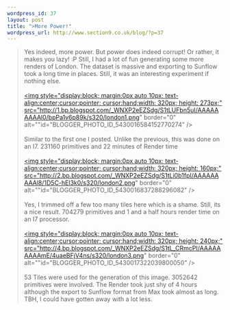 ```yaml
--- 
wordpress_id: 37
layout: post
title: ">More Power!"
wordpress_url: http://www.section9.co.uk/blog/?p=37
---
```

>Yes indeed, more power. But power does indeed corrupt! Or rather, it makes you lazy! :P Still, I had a lot of fun generating some more renders of London. The dataset is massive and exporting to Sunflow took a long time in places. Still, it was an interesting experiment if nothing else.<br /><br /><a onblur="try {parent.deselectBloggerImageGracefully();} catch(e) {}" href="http://1.bp.blogspot.com/_WNXP2eEZSdg/S1tLUFbn5uI/AAAAAAAAAl0/bpPa1v6p89k/s1600-h/london1.png"><img style="display:block; margin:0px auto 10px; text-align:center;cursor:pointer; cursor:hand;width: 320px; height: 273px;" src="http://1.bp.blogspot.com/_WNXP2eEZSdg/S1tLUFbn5uI/AAAAAAAAAl0/bpPa1v6p89k/s320/london1.png" border="0" alt=""id="BLOGGER_PHOTO_ID_5430016584152770274" /></a><br /><br />Similar to the first one I posted. Unlike the previous, this was done on an I7. 231160 primitives and 22 minutes of Render time <br /><br /><a onblur="try {parent.deselectBloggerImageGracefully();} catch(e) {}" href="http://2.bp.blogspot.com/_WNXP2eEZSdg/S1tLi0b1fpI/AAAAAAAAAl8/1D5C-hEl3k0/s1600-h/london2.png"><img style="display:block; margin:0px auto 10px; text-align:center;cursor:pointer; cursor:hand;width: 320px; height: 160px;" src="http://2.bp.blogspot.com/_WNXP2eEZSdg/S1tLi0b1fpI/AAAAAAAAAl8/1D5C-hEl3k0/s320/london2.png" border="0" alt=""id="BLOGGER_PHOTO_ID_5430016837288296082" /></a><br /><br />Yes, I trimmed off a few too many tiles here which is a shame. Still, its a nice result. 704279 primitives and 1 and a half hours render time on an I7 processor.<br /><br /><a onblur="try {parent.deselectBloggerImageGracefully();} catch(e) {}" href="http://4.bp.blogspot.com/_WNXP2eEZSdg/S1tL_CRmcPI/AAAAAAAAAmE/4uaeBFjV4ns/s1600-h/london3.png"><img style="display:block; margin:0px auto 10px; text-align:center;cursor:pointer; cursor:hand;width: 320px; height: 240px;" src="http://4.bp.blogspot.com/_WNXP2eEZSdg/S1tL_CRmcPI/AAAAAAAAAmE/4uaeBFjV4ns/s320/london3.png" border="0" alt=""id="BLOGGER_PHOTO_ID_5430017322039800050" /></a><br /><br />53 Tiles were used for the generation of this image. 3052642 primitives were involved. The Render took just shy of 4 hours although the export to Sunflow format from Max took almost as long. TBH, I could have gotten away with a lot less.

